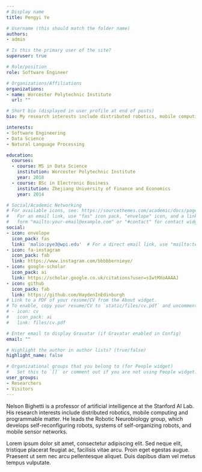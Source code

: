 ```yaml
---
# Display name
title: Pengyi Ye

# Username (this should match the folder name)
authors:
- admin

# Is this the primary user of the site?
superuser: true

# Role/position
role: Software Engineer

# Organizations/Affiliations
organizations:
- name: Worcester Polytechnic Institute
  url: ""

# Short bio (displayed in user profile at end of posts)
bio: My research interests include distributed robotics, mobile computing and programmable matter.

interests:
- Software Engineering
- Data Science
- Natural Language Processing

education:
  courses:
  - course: MS in Data Science
    institution: Worcester Polytechnic Institute
    year: 2018
  - course: BSc in Electronic Business
    institution: Zhejiang University of Finance and Economics
    year: 2014

# Social/Academic Networking
# For available icons, see: https://sourcethemes.com/academic/docs/page-builder/#icons
#   For an email link, use "fas" icon pack, "envelope" icon, and a link in the
#   form "mailto:your-email@example.com" or "#contact" for contact widget.
social:
- icon: envelope
  icon_pack: fas
  link: 'malio:pye3@wpi.edu'  # For a direct email link, use "mailto:test@example.org".
- icon: fa-instagram
  icon_pack: fab
  link: https://www.instagram.com/bbbbbernieye/
- icon: google-scholar
  icon_pack: ai
  link: https://scholar.google.co.uk/citations?user=sIwtMXoAAAAJ
- icon: github
  icon_pack: fab
  link: https://github.com/HaydenInEdinburgh
# Link to a PDF of your resume/CV from the About widget.
# To enable, copy your resume/CV to `static/files/cv.pdf` and uncomment the lines below.
# - icon: cv
#   icon_pack: ai
#   link: files/cv.pdf

# Enter email to display Gravatar (if Gravatar enabled in Config)
email: ""

# Highlight the author in author lists? (true/false)
highlight_name: false

# Organizational groups that you belong to (for People widget)
#   Set this to `[]` or comment out if you are not using People widget.
user_groups:
- Researchers
- Visitors
---
```


Nelson Bighetti is a professor of artificial intelligence at the Stanford AI Lab. His research interests include distributed robotics, mobile computing and programmable matter. He leads the Robotic Neurobiology group, which develops self-reconfiguring robots, systems of self-organizing robots, and mobile sensor networks.

Lorem ipsum dolor sit amet, consectetur adipiscing elit. Sed neque elit, tristique placerat feugiat ac, facilisis vitae arcu. Proin eget egestas augue. Praesent ut sem nec arcu pellentesque aliquet. Duis dapibus diam vel metus tempus vulputate.
